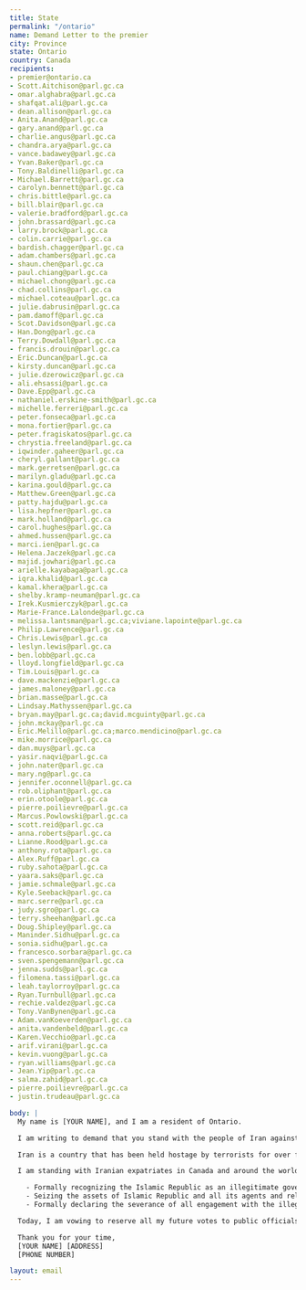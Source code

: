 ```yaml
---
title: State
permalink: "/ontario"
name: Demand Letter to the premier
city: Province
state: Ontario
country: Canada
recipients:
- premier@ontario.ca
- Scott.Aitchison@parl.gc.ca
- omar.alghabra@parl.gc.ca
- shafqat.ali@parl.gc.ca
- dean.allison@parl.gc.ca
- Anita.Anand@parl.gc.ca
- gary.anand@parl.gc.ca
- charlie.angus@parl.gc.ca
- chandra.arya@parl.gc.ca
- vance.badawey@parl.gc.ca
- Yvan.Baker@parl.gc.ca
- Tony.Baldinelli@parl.gc.ca
- Michael.Barrett@parl.gc.ca
- carolyn.bennett@parl.gc.ca
- chris.bittle@parl.gc.ca
- bill.blair@parl.gc.ca
- valerie.bradford@parl.gc.ca
- john.brassard@parl.gc.ca
- larry.brock@parl.gc.ca
- colin.carrie@parl.gc.ca
- bardish.chagger@parl.gc.ca
- adam.chambers@parl.gc.ca
- shaun.chen@parl.gc.ca
- paul.chiang@parl.gc.ca
- michael.chong@parl.gc.ca
- chad.collins@parl.gc.ca
- michael.coteau@parl.gc.ca
- julie.dabrusin@parl.gc.ca
- pam.damoff@parl.gc.ca
- Scot.Davidson@parl.gc.ca
- Han.Dong@parl.gc.ca
- Terry.Dowdall@parl.gc.ca
- francis.drouin@parl.gc.ca
- Eric.Duncan@parl.gc.ca
- kirsty.duncan@parl.gc.ca
- julie.dzerowicz@parl.gc.ca
- ali.ehsassi@parl.gc.ca
- Dave.Epp@parl.gc.ca
- nathaniel.erskine-smith@parl.gc.ca
- michelle.ferreri@parl.gc.ca
- peter.fonseca@parl.gc.ca
- mona.fortier@parl.gc.ca
- peter.fragiskatos@parl.gc.ca
- chrystia.freeland@parl.gc.ca
- iqwinder.gaheer@parl.gc.ca
- cheryl.gallant@parl.gc.ca
- mark.gerretsen@parl.gc.ca
- marilyn.gladu@parl.gc.ca
- karina.gould@parl.gc.ca
- Matthew.Green@parl.gc.ca
- patty.hajdu@parl.gc.ca
- lisa.hepfner@parl.gc.ca
- mark.holland@parl.gc.ca
- carol.hughes@parl.gc.ca
- ahmed.hussen@parl.gc.ca
- marci.ien@parl.gc.ca
- Helena.Jaczek@parl.gc.ca
- majid.jowhari@parl.gc.ca
- arielle.kayabaga@parl.gc.ca
- iqra.khalid@parl.gc.ca
- kamal.khera@parl.gc.ca
- shelby.kramp-neuman@parl.gc.ca
- Irek.Kusmierczyk@parl.gc.ca
- Marie-France.Lalonde@parl.gc.ca
- melissa.lantsman@parl.gc.ca;viviane.lapointe@parl.gc.ca
- Philip.Lawrence@parl.gc.ca
- Chris.Lewis@parl.gc.ca
- leslyn.lewis@parl.gc.ca
- ben.lobb@parl.gc.ca
- lloyd.longfield@parl.gc.ca
- Tim.Louis@parl.gc.ca
- dave.mackenzie@parl.gc.ca
- james.maloney@parl.gc.ca
- brian.masse@parl.gc.ca
- Lindsay.Mathyssen@parl.gc.ca
- bryan.may@parl.gc.ca;david.mcguinty@parl.gc.ca
- john.mckay@parl.gc.ca
- Eric.Melillo@parl.gc.ca;marco.mendicino@parl.gc.ca
- mike.morrice@parl.gc.ca
- dan.muys@parl.gc.ca
- yasir.naqvi@parl.gc.ca
- john.nater@parl.gc.ca
- mary.ng@parl.gc.ca
- jennifer.oconnell@parl.gc.ca
- rob.oliphant@parl.gc.ca
- erin.otoole@parl.gc.ca
- pierre.poilievre@parl.gc.ca
- Marcus.Powlowski@parl.gc.ca
- scott.reid@parl.gc.ca
- anna.roberts@parl.gc.ca
- Lianne.Rood@parl.gc.ca
- anthony.rota@parl.gc.ca
- Alex.Ruff@parl.gc.ca
- ruby.sahota@parl.gc.ca
- yaara.saks@parl.gc.ca
- jamie.schmale@parl.gc.ca
- Kyle.Seeback@parl.gc.ca
- marc.serre@parl.gc.ca
- judy.sgro@parl.gc.ca
- terry.sheehan@parl.gc.ca
- Doug.Shipley@parl.gc.ca
- Maninder.Sidhu@parl.gc.ca
- sonia.sidhu@parl.gc.ca
- francesco.sorbara@parl.gc.ca
- sven.spengemann@parl.gc.ca
- jenna.sudds@parl.gc.ca
- filomena.tassi@parl.gc.ca
- leah.taylorroy@parl.gc.ca
- Ryan.Turnbull@parl.gc.ca
- rechie.valdez@parl.gc.ca
- Tony.VanBynen@parl.gc.ca
- Adam.vanKoeverden@parl.gc.ca
- anita.vandenbeld@parl.gc.ca
- Karen.Vecchio@parl.gc.ca
- arif.virani@parl.gc.ca
- kevin.vuong@parl.gc.ca
- ryan.williams@parl.gc.ca
- Jean.Yip@parl.gc.ca
- salma.zahid@parl.gc.ca
- pierre.poilievre@parl.gc.ca
- justin.trudeau@parl.gc.ca

body: |
  My name is [YOUR NAME], and I am a resident of Ontario.

  I am writing to demand that you stand with the people of Iran against the regime of the Islamic Republic. In the past, Western governments have paid lip service to solidarity with the people of Iran, but in the next breath, they have allowed regime officials to immigrate to western countries with millions of dollars of stolen money to live lives of luxury; they have, directly or indirectly through intermediaries, made deals with the Islamic Republic that have led to its sustenance.

  Iran is a country that has been held hostage by terrorists for over four decades. This regime is the number one state sponsor of terrorism in the Middle East. They have shot down passenger planes as a political maneuver. They regularly use torture and sadism as a means to maintain their grip on power. It is an outrage that all members of the regime apparatus are not recognized as terrorists, that deals continue to be made with them via backchannels, and that the support for the brave people of Iran has stopped at mere statements.

  I am standing with Iranian expatriates in Canada and around the world and with the millions of Iranians who are bravely facing this regime on their streets.  I demand that yourself and our provincial & federal governments meaningfully do the same by:

    - Formally recognizing the Islamic Republic as an illegitimate government and the Islamic Revolutionary Guard Corps as a terrorist organization, 
    - Seizing the assets of Islamic Republic and all its agents and releasing them only to a legitimate government of Iran,
    - Formally declaring the severance of all engagement with the illegitimate regime.

  Today, I am vowing to reserve all my future votes to public officials and parties who stand with the brave people of Iran, regardless of all other considerations.

  Thank you for your time,
  [YOUR NAME] [ADDRESS]
  [PHONE NUMBER]

layout: email
---
```


